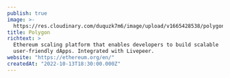 ```yaml
---
publish: true
image: >-
  https://res.cloudinary.com/duquzk7m6/image/upload/v1665428538/polygon_jnkcqn.png
title: Polygon
richtext: >
  Ethereum scaling platform that enables developers to build scalable
  user-friendly dApps. Integrated with Livepeer.
website: "https://ethereum.org/en/"
createdAt: "2022-10-13T18:30:00.000Z"
---
```

